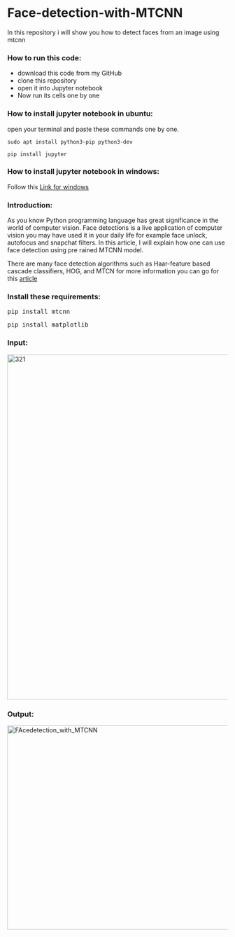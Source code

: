 # Face-detection-with-MTCNN
In this repository i will show you how to detect faces from an image using mtcnn


<h3>How to run this code:</h3>
<ul>
	<li>download this code from my GitHub</li>
	<li>clone this repository</li>
	<li>open it into Jupyter notebook</li>
	<li>Now run its cells one by one</li>
</ul>
<h3>How to install jupyter notebook in ubuntu:</h3>
open your terminal and paste these commands one by one.
<pre class="code-pre command"><code>sudo apt install python3-pip python3-dev</code></pre>
<pre class="code-pre command"><code>pip install jupyter</code></pre>
<h3>How to install jupyter notebook in windows:</h3>
Follow this <a href="https://jupyter-notebook-beginner-guide.readthedocs.io/en/latest/install.html">Link for windows</a>
<h3></h3>
<h3>Introduction:</h3>
As you know Python programming language has great significance in the world of computer vision. Face detections is a live application of computer vision you may have used it in your daily life for example face unlock, autofocus and snapchat filters. In this article, I will explain how one can use face detection using pre rained MTCNN model.

There are many face detection algorithms such as Haar-feature based cascade classifiers, HOG, and MTCN for more information you can go for this <a href="https://towardsdatascience.com/whats-the-difference-between-haar-feature-classifiers-and-convolutional-neural-networks-ce6828343aeb">article</a>
<h3>Install these requirements:</h3>
<pre><span id="pip-command">pip install mtcnn</span></pre>
<pre><span id="pip-command">pip install matplotlib</span></pre>
<h3>Input:</h3>
<img class="alignnone size-full wp-image-106" src="https://getpython.files.wordpress.com/2019/06/321.jpg" alt="321" width="1000" height="788" />
<h3>Output:</h3>

<img class="alignnone size-full wp-image-107" src="https://getpython.files.wordpress.com/2019/06/facedetection_with_mtcnn.png" alt="FAcedetection_with_MTCNN" width="1072" height="466" />


